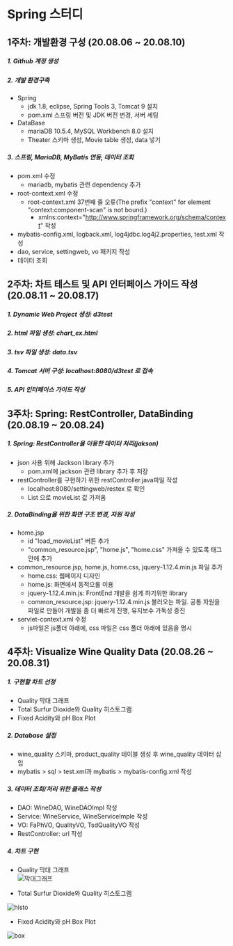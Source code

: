 Spring 스터디
==============

1주차: 개발환경 구성 (20.08.06 ~ 20.08.10)
-------------------
 
 ##### 1. Github 계정 생성 
 
#####  2. 개발 환경구축
 * Spring 
      + jdk 1.8, eclipse, Spring Tools 3, Tomcat 9 설치
      + pom.xml 스프링 버전 및 JDK 버전 변경, 서버 세팅
 * DataBase
      + mariaDB 10.5.4, MySQL Workbench 8.0 설치
      + Theater 스키마 생성, Movie table 생성, data 넣기
 
#####  3. 스프링, MariaDB, MyBatis 연동, 데이터 조회
 * pom.xml 수정     
      + mariadb, mybatis 관련 dependency 추가    
 * root-context.xml 수정    
      + root-context.xml 37번째 줄 오류(The prefix "context" for element "context:component-scan" is not bound.)    
          - xmlns:context="http://www.springframework.org/schema/context" 작성     
 * mybatis-config.xml, logback.xml, log4jdbc.log4j2.properties, test.xml 작성    
 * dao, service, settingweb, vo 패키지 작성    
 * 데이터 조회
 
     
 2주차: 차트 테스트 및 API 인터페이스 가이드 작성 (20.08.11 ~ 20.08.17)
 ---------------------------------------------
     
##### 1. Dynamic Web Project 생성: d3test 
    
##### 2. html 파일 생성: chart_ex.html

##### 3. tsv 파일 생성: data.tsv      

##### 4. Tomcat 서버 구성: localhost:8080/d3test 로 접속     
##### 5. API 인터페이스 가이드 작성
   
3주차: Spring: RestController, DataBinding (20.08.19 ~ 20.08.24)
--------------------------------------------------
    
##### 1. Spring: RestController을 이용한 데이터 처리(jakson)
        
 * json 사용 위해 Jackson library 추가
    + pom.xml에 jackson 관련 library 추가 후 저장    
 * restController를 구현하기 위한 restController.java파일 작성
    + localhost:8080/settingweb/restex 로 확인    
    + List<json> 으로 movieList 값 가져옴
        
##### 2. DataBinding을 위한 화면 구조 변경, 자원 작성    
 * home.jsp    
     + id "load_movieList" 버튼 추가    
     + "common_resource.jsp", "home.js", "home.css" 가져올 수 있도록 <head> 태그 안에 추가    
 * common_resource.jsp, home.js, home.css, jquery-1.12.4.min.js 파일 추가    
     + home.css: 웹페이지 디자인    
     + home.js: 화면에서 동적으롤 이용    
     + jquery-1.12.4.min.js: FrontEnd 개발을 쉽게 하기위한 library    
     + common_resource.jsp: jquery-1.12.4.min.js 불러오는 파일. 공통 자원을 파일로 만들어 개발을 좀 더 빠르게 진행, 유지보수 가독성 증진    
 * servlet-context.xml 수정
     + js파일은 js폴더 아래에, css 파일은 css 폴더 아래에 있음을 명시
            
4주차: Visualize Wine Quality Data (20.08.26 ~ 20.08.31)
----------------------------------------------------

##### 1. 구현할 차트 선정    

* Quality 막대 그래프    
* Total Surfur Dioxide와 Quality 히스토그램    
* Fixed Acidity와 pH Box Plot       

##### 2. Database 설정    

* wine_quality 스키마, product_quality 테이블 생성 후 wine_quality 데이터 삽입    
* mybatis > sql > test.xml과 mybatis > mybatis-config.xml 작성


##### 3. 데이터 조회/처리 위한 클래스 작성

* DAO: WineDAO, WineDAOImpl 작성    
* Service: WineService, WineServiceImple 작성    
* VO: FaPhVO, QualityVO, TsdQualityVO 작성    
* RestController: url 작성

##### 4. 차트 구현    

* Quality 막대 그래프        
![막대그래프](https://user-images.githubusercontent.com/37493709/91712692-3cd58e00-ebc3-11ea-8de0-d402a3887393.PNG)

* Total Surfur Dioxide와 Quality 히스토그램  

![histo](https://user-images.githubusercontent.com/37493709/91712756-5e367a00-ebc3-11ea-8615-178c937e7ad7.PNG)

* Fixed Acidity와 pH Box Plot   

![box](https://user-images.githubusercontent.com/37493709/91712771-67bfe200-ebc3-11ea-93c2-a45d67f00bcf.PNG)



